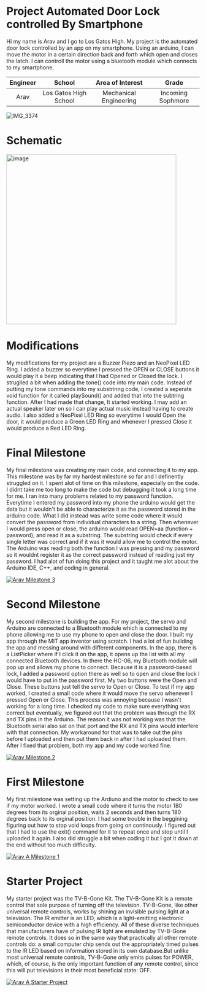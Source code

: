 ﻿# Project Automated Door Lock controlled By Smartphone 
Hi my name is Arav and I go to Los Gatos High. My project is the automated door lock controlled by an app on my smartphone. Using an arduino, I can move the motor in a certain direction back and forth which open and closes the latch. I can controll the motor using a bluetooth module which connects to my smartphone.

| **Engineer** | **School** | **Area of Interest** | **Grade** |
|:--:|:--:|:--:|:--:|
| Arav | Los Gatos High School | Mechanical Engineering | Incoming Sophmore

![IMG_3374](https://user-images.githubusercontent.com/107636256/174343360-5205d995-5982-4d61-a0ca-3b9098cd22a9.jpg)

# Schematic
<img width="443" alt="image" src="https://user-images.githubusercontent.com/107636256/180490473-be59c8d9-71fa-4ad1-accd-0d71c0073b09.png">

# Modifications
My modifications for my project are a Buzzer Piezo and an NeoPixel LED Ring. I added a buzzer so everytime I pressed the OPEN or CLOSE buttons it would play it a beep indicating that I had Opened or Closed the lock. I struglled a bit when adding the tone() code into my main code. Instead of putting my tone commands into my substrinng code, I created a seperate void function for it called playSound() and added that into the subtring function. After I had made that change, It started working. I may add an actual speaker later on so I can play actual music instead having to create audio. I also added a NeoPixel LED Ring so everytime I would Open the door, it would produce a Green LED Ring and whenever I pressed Close it would produce a Red LED Ring. 

  
# Final Milestone
My final milestone was creating my main code, and connecting it to my app. This milestone was by far my hardest milestone so far and I definently struggled on it. I spent alot of time on this milestone, especially on the code. I didnt take me too long to make the code but debugging it took a long time for me. I ran into many problems related to my password function. Everytime I entered my password into my phone the arduino would get the data but it wouldn't be able to characterize it as the password stored in the arduino code. What I did instead was write some code where it would convert the password from individual characters to a string. Then whenever I would press open or close, the arduino would read OPEN=aa (function + password), and read it as a substring. The substring would check if every single letter was correct and if it was it would allow me to control the motor. The Arduino was reading both the function I was pressing and my password so it wouldnt register it as the correct password instead of reading just my password. I had alot of fun doing this project and it taught me alot about the Arduino IDE, C++, and coding in general. 

[![Arav Milestone 3](https://res.cloudinary.com/marcomontalbano/image/upload/v1656518176/video_to_markdown/images/youtube--Eki0lcldMHU-c05b58ac6eb4c4700831b2b3070cd403.jpg)](https://youtu.be/Eki0lcldMHU "Arav Milestone 3")

# Second Milestone
My second milestone is building the app. For my project, the servo and Arduino are connected to a Bluetooth module which is connected to my phone allowing me to use my phone to open and close the door. I built my app through the MIT app inventor using scratch. I had a lot of fun building the app and messing around with different components. In the app, there is a ListPicker where if I click it on the app, it opens up the list with all my connected Bluetooth devices. In there the HC-06, my Bluetooth module will pop up and allows my phone to connect. Because it is a password-based lock, I added a password option there as well so to open and close the lock I would have to put in the password first. My two buttons were the Open and Close. These buttons just tell the servo to Open or Close. To test if my app worked, I created a small code where it would move the servo whenever I pressed Open or Close. This process was annoying because I wasn't working for a long time. I checked my code to make sure everything was correct but eventually, we figured out that the problem was through the RX and TX pins in the Arduino. The reason it was not working was that the Bluetooth serial also sat on that port and the RX and TX pins would interfere with that connection. My workaround for that was to take out the pins before I uploaded and then put them back in after I had uploaded them. After I fixed that problem, both my app and my code worked fine. 

[![Arav Milestone 2](https://res.cloudinary.com/marcomontalbano/image/upload/v1656346702/video_to_markdown/images/youtube--jCUfB167mUU-c05b58ac6eb4c4700831b2b3070cd403.jpg)](https://youtu.be/jCUfB167mUU "Arav Milestone 2")
# First Milestone
  
My first milestone was setting up the Ardiuno and the motor to check to see if my motor worked. I wrote a small code where it turns the motor 180 degrees from its orginal position, waits 2 seconds and then turns 180 degrees back to its orginal position. I had some trouble in the beggining figuring out how to stop void loops from going on continously. I figured out that I had to use the exit() command for it to repeat once and stop until I uploaded it again. I also did struggle a bit when coding it but I got it down at the end without too much difficulty.

[![Arav A Milestone 1](https://res.cloudinary.com/marcomontalbano/image/upload/v1655741586/video_to_markdown/images/youtube--xX2YCIsWFto-c05b58ac6eb4c4700831b2b3070cd403.jpg)](https://youtu.be/xX2YCIsWFto "Arav A Milestone 1")
# Starter Project

My starter project was the TV-B-Gone Kit. The TV-B-Gone Kit is a remote control that sole purpose of turning off the television. TV-B-Gone, like other universal remote controls, works by shining an invisible pulsing light at a television. The IR emitter is an LED, which is a light-emitting electronic semiconductor device with a high efficiency. All of these diverse techniques that manufacturers have of pulsing IR light are emulated by TV-B-Gone remote controls. It does so in the same way that practically all other remote controls do: a small computer chip sends out the appropriately timed pulses to the IR LED based on information stored in its own database.But unlike most universal remote controls, TV-B-Gone only emits pulses for POWER, which, of course, is the only important function of any remote control, since this will put televisions in their most beneficial state: OFF. 

[![Arav A Starter Project](https://res.cloudinary.com/marcomontalbano/image/upload/v1655741417/video_to_markdown/images/youtube--l2L5atMuXcE-c05b58ac6eb4c4700831b2b3070cd403.jpg)](https://youtu.be/l2L5atMuXcE "Arav A Starter Project")
